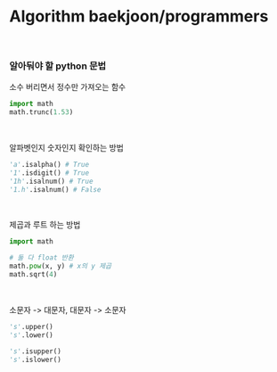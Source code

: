 # Algorithm baekjoon/programmers

<br/>

### 알아둬야 할 python 문법

소수 버리면서 정수만 가져오는 함수
``` python
import math
math.trunc(1.53)
```

<br/>

알파벳인지 숫자인지 확인하는 방법
``` python
'a'.isalpha() # True
'1'.isdigit() # True
'1h'.isalnum() # True
'1.h'.isalnum() # False
```

<br/>

제곱과 루트 하는 방법
``` python
import math

# 둘 다 float 반환
math.pow(x, y) # x의 y 제곱 
math.sqrt(4)
```

<br/>

소문자 -> 대문자, 대문자 -> 소문자
``` python
's'.upper()
's'.lower()

's'.isupper()
's'.islower()
```